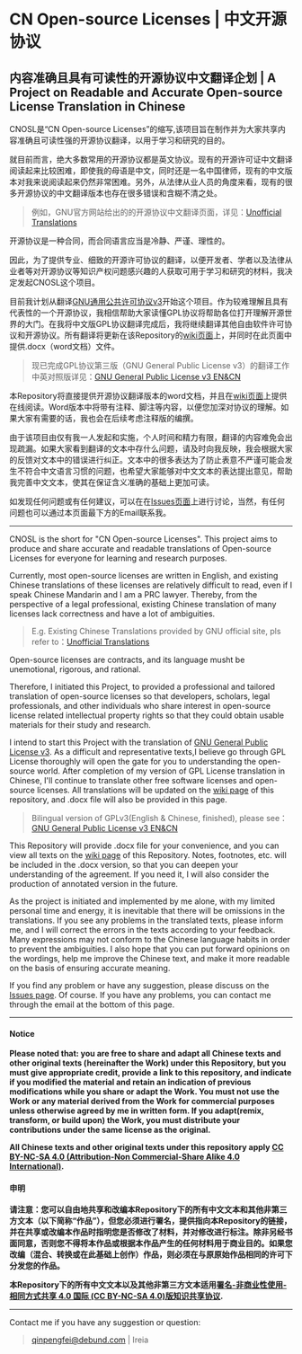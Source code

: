 # CN Open-source Licenses | 中文开源协议
内容准确且具有可读性的开源协议中文翻译企划 | A Project on Readable and Accurate Open-source License Translation in Chinese
------------

CNOSL是“CN Open-source Licenses”的缩写,该项目旨在制作并为大家共享内容准确且可读性强的开源协议翻译，以用于学习和研究的目的。

就目前而言，绝大多数常用的开源协议都是英文协议。现有的开源许可证中文翻译阅读起来比较困难，即使我的母语是中文，同时还是一名中国律师，现有的中文版本对我来说阅读起来仍然非常困难。另外，从法律从业人员的角度来看，现有的很多开源协议的中文翻译版本也存在很多错误和含糊不清之处。

> 例如，GNU官方网站给出的的开源协议中文翻译页面，详见：[Unofficial Translations](https://www.gnu.org/licenses/translations.html)

开源协议是一种合同，而合同语言应当是冷静、严谨、理性的。

因此，为了提供专业、细致的开源许可协议的翻译，以便开发者、学者以及法律从业者等对开源协议等知识产权问题感兴趣的人获取可用于学习和研究的材料，我决定发起CNOSL这个项目。


目前我计划从翻译[GNU通用公共许可协议v3](https://www.GNU.org/licenses/gpl-3.0.html)开始这个项目。作为较难理解且具有代表性的一个开源协议，我相信帮助大家读懂GPL协议将帮助各位打开理解开源世界的大门。在我将中文版GPL协议翻译完成后，我将继续翻译其他自由软件许可协议和开源协议。所有翻译将更新在该Repository的[wiki页面](https://github.com/ireia/CNOSL/wiki)上，并同时在此页面中提供.docx（word文档）文件。
    
    
> 现已完成GPL协议第三版（GNU General Public License v3）的翻译工作
> 中英对照版详见：[GNU General Public License v3 EN&CN](https://github.com/ireia/CNOSL/wiki/GNU-General-Public-License-v3_EN&CN)

  
本Repository将直接提供开源协议翻译版本的word文档，并且在[wiki页面](https://github.com/ireia/CNOSL/wiki)上提供在线阅读。Word版本中将带有注释、脚注等内容，以便您加深对协议的理解。如果大家有需要的话，我也会在后续考虑注释版的编撰。

由于该项目由仅有我一人发起和实施，个人时间和精力有限，翻译的内容难免会出现疏漏。如果大家看到翻译的文本中存什么问题，请及时向我反映，我会根据大家的反馈对文本中的错误进行纠正。文本中的很多表达为了防止表意不严谨可能会发生不符合中文语言习惯的问题，也希望大家能够对中文文本的表达提出意见，帮助我完善中文文本，使其在保证含义准确的基础上更加可读。

如发现任何问题或有任何建议，可以在在[Issues页面](https://github.com/ireia/CNOSL/issues)上进行讨论，当然，有任何问题也可以通过本页面最下方的Email联系我。

------------

CNOSL is the short for "CN Open-source Licenses". This project aims to produce and share accurate and readable translations of Open-source Licenses for everyone for learning and research purposes.

Currently, most open-source licenses are written in English, and existing Chinese translations of these licenses are relatively difficult to read, even if I speak Chinese Mandarin and I am a PRC lawyer. Thereby, from the perspective of a legal professional, existing Chinese translation of many licenses lack correctness and have a lot of ambiguities.  

> E.g. Existing Chinese Translations provided by GNU official site, pls refer to：[Unofficial Translations](https://www.gnu.org/licenses/translations.html)

Open-source licenses are contracts, and its language musht be unemotional, rigorous, and rational.

Therefore, I initiated this Project, to provided a professional and tailored translation of open-source licenses so that developers, scholars, legal professionals, and other individuals who share interest in open-source license related intellectual property rights so that they could obtain usable materials for their study and research. 
  
I intend to start this Project with the translation of [GNU General Public License v3](https://www.gnu.org/licenses/gpl-3.0.html). As a difficult and representative texts,I believe go through GPL License thoroughly will open the gate for you to understanding the open-source world. After completion of my version of GPL License translation in Chinese, I'll continue to translate other free software licenses and open-source licenses. All translations will be updated on the [wiki page](https://github.com/ireia/CNOSL/wiki) of this repository, and .docx file will also be provided in this page.
    
> Bilingual version of GPLv3(English & Chinese, finished), please see：[GNU General Public License v3 EN&CN](https://github.com/ireia/CNOSL/wiki/GNU-General-Public-License-v3_EN&CN)

This Repository will provide .docx file for your convenience, and you can view all texts on the [wiki page](https://github.com/ireia/CNOSL/wiki) of this Repository. Notes, footnotes, etc. will be included in the .docx version, so that you can deepen your understanding of the agreement. If you need it, I will also consider the production of annotated version in the future.

As the project is initiated and implemented by me alone, with my limited personal time and energy, it is inevitable that there will be omissions in the translations. If you see any problems in the translated texts, please inform me, and I will correct the errors in the texts according to your feedback. Many expressions may not conform to the Chinese language habits in order to prevent the ambiguities. I also hope that you can put forward opinions on the wordings, help me improve the Chinese text, and make it more readable on the basis of ensuring accurate meaning.


If you find any problem or have any suggestion, please discuss on the [Issues page](https://github.com/ireia/CNOSL/issues). Of course. If you have any problems, you can contact me through the email at the bottom of this page.

------------

#### Notice

**Please noted that: you are free to share and adapt all Chinese texts and other original texts (hereinafter the Work) under this Repository, but you must give appropriate credit, provide a link to this repository, and indicate if you modified the material and retain an indication of previous modifications while you share or adapt the Work. You must not use the Work or any material derived from the Work for commercial purposes unless otherwise agreed by me in written form.  If you adapt(remix, transform, or build upon) the Work, you must distribute your contributions under the same license as the original.**

**All Chinese texts and other original texts under this repository apply [CC BY-NC-SA 4.0 (Attribution-Non Commercial-Share Alike 4.0 International)](https://creativecommons.org/licenses/by-nc-sa/4.0/).**

#### 申明

**请注意：您可以自由地共享和改编本Repository下的所有中文文本和其他非第三方文本（以下简称“作品”），但您必须进行署名，提供指向本Repository的链接，并在共享或改编本作品时指明您是否修改了材料，并对修改进行标注。除非另经书面同意，否则您不得将本作品或根据本作品产生的任何材料用于商业目的。如果您改编（混合、转换或在此基础上创作）作品，则必须在与原原始作品相同的许可下分发您的作品。**

**本Repository下的所有中文文本以及其他非第三方文本适用[署名-非商业性使用-相同方式共享 4.0 国际 (CC BY-NC-SA 4.0)版知识共享协议](https://creativecommons.org/licenses/by-nc-sa/4.0/).**

------------

Contact me if you have any suggestion or question:

> qinpengfei@debund.com | Ireia
